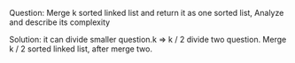 Question:
    Merge k sorted linked list and return it as one sorted list,
    Analyze and describe its complexity

Solution:
    it can divide smaller question.k => k / 2  divide two question. Merge
    k / 2 sorted linked list, after merge two.
